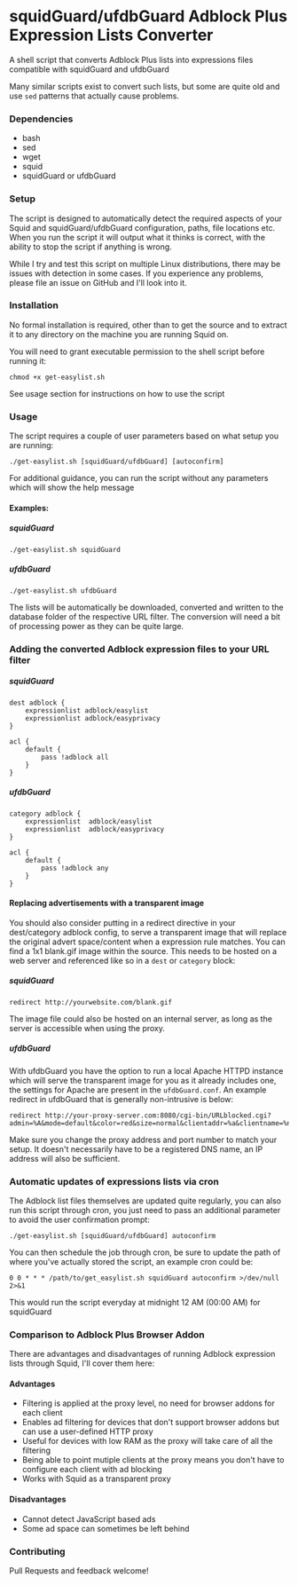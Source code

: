 # squidGuard/ufdbGuard Adblock Plus Expression Lists Converter

A shell script that converts Adblock Plus lists into expressions files compatible with squidGuard and ufdbGuard

Many similar scripts exist to convert such lists, but some are quite old and use `sed` patterns that actually cause problems.

### Dependencies

* bash
* sed
* wget
* squid
* squidGuard or ufdbGuard

### Setup

The script is designed to automatically detect the required aspects of your Squid and squidGuard/ufdbGuard configuration, paths, file locations etc. When you run the script it will output what it thinks is correct, with the ability to stop the script if anything is wrong.

While I try and test this script on multiple Linux distributions, there may be issues with detection in some cases. If you experience any problems, please file an issue on GitHub and I'll look into it.

### Installation

No formal installation is required, other than to get the source and to extract it to any directory on the machine you are running Squid on.

You will need to grant executable permission to the shell script before running it:

```
chmod +x get-easylist.sh
```

See usage section for instructions on how to use the script

### Usage

The script requires a couple of user parameters based on what setup you are running:

```
./get-easylist.sh [squidGuard/ufdbGuard] [autoconfirm]
```

For additional guidance, you can run the script without any parameters which will show the help message

#### Examples:

##### squidGuard

```
./get-easylist.sh squidGuard
```

##### ufdbGuard

```
./get-easylist.sh ufdbGuard
```

The lists will be automatically be downloaded, converted and written to the database folder of the respective URL filter. The conversion will need a bit of processing power as they can be quite large.

### Adding the converted Adblock expression files to your URL filter

##### squidGuard

```
dest adblock {
	expressionlist adblock/easylist
	expressionlist adblock/easyprivacy
}
```

```
acl {
	default {
		pass !adblock all
	}
}
```

##### ufdbGuard

```
category adblock {
	expressionlist  adblock/easylist
	expressionlist  adblock/easyprivacy
}
```

```
acl {
	default {
		pass !adblock any
	}
}
```

#### Replacing advertisements with a transparent image

You should also consider putting in a redirect directive in your dest/category adblock config, to serve a transparent image that will replace the original advert space/content when a expression rule matches. You can find a 1x1 blank.gif image within the source. This needs to be hosted on a web server and referenced like so in a `dest` or `category` block:

##### squidGuard

```
redirect http://yourwebsite.com/blank.gif
```

The image file could also be hosted on an internal server, as long as the server is accessible when using the proxy.

##### ufdbGuard

With ufdbGuard you have the option to run a local Apache HTTPD instance which will serve the transparent image for you as it already includes one, the settings for Apache are present in the `ufdbGuard.conf`. An example redirect in ufdbGuard that is generally non-intrusive is below:

```
redirect http://your-proxy-server.com:8080/cgi-bin/URLblocked.cgi?admin=%A&mode=default&color=red&size=normal&clientaddr=%a&clientname=%n&clientuser=%i&clientgroup=%s&targetgroup=%t&url=%u
```

Make sure you change the proxy address and port number to match your setup. It doesn't necessarily have to be a registered DNS name, an IP address will also be sufficient.

### Automatic updates of expressions lists via cron

The Adblock list files themselves are updated quite regularly, you can also run this script through cron, you just need to pass an additional parameter to avoid the user confirmation prompt:

```
./get-easylist.sh [squidGuard/ufdbGuard] autoconfirm
```

You can then schedule the job through cron, be sure to update the path of where you've actually stored the script, an example cron could be:

```
0 0 * * * /path/to/get_easylist.sh squidGuard autoconfirm >/dev/null 2>&1
```

This would run the script everyday at midnight 12 AM (00:00 AM) for squidGuard

### Comparison to Adblock Plus Browser Addon

There are advantages and disadvantages of running Adblock expression lists through Squid, I'll cover them here:

#### Advantages

* Filtering is applied at the proxy level, no need for browser addons for each client
* Enables ad filtering for devices that don't support browser addons but can use a user-defined HTTP proxy
* Useful for devices with low RAM as the proxy will take care of all the filtering
* Being able to point mutiple clients at the proxy means you don't have to configure each client with ad blocking
* Works with Squid as a transparent proxy

#### Disadvantages

* Cannot detect JavaScript based ads
* Some ad space can sometimes be left behind

### Contributing

Pull Requests and feedback welcome!
